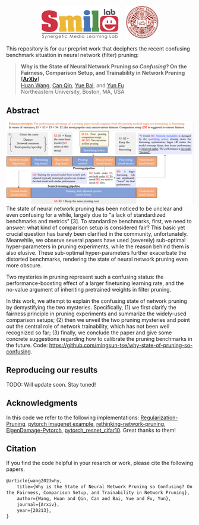 # 

<div align="center">
    <a><img src="figs/smile.png"  height="90px" ></a>
    &nbsp &nbsp
    <a><img src="figs/neu.png"  height="90px" ></a>
</div>

This repository is for our preprint work that deciphers the recent confusing benchmark situation in neural network (filter) pruning:
> **Why is the State of Neural Network Pruning *so Confusing*? On the Fairness, Comparison Setup, and Trainability in Network Pruning [[ArXiv](https://arxiv.org/abs/2207.12534)]**\
> [Huan Wang](http://huanwang.tech/), [Can Qin](http://canqin.tech/), [Yue Bai](https://yueb17.github.io/), and [Yun Fu](http://www1.ece.neu.edu/~yunfu/) \
> Northeastern University, Boston, MA, USA


## Abstract
<div align="center">
  <img src="figs/plot_Fairness_overview_for_Arxiv_v2.png" width="750px">
</div>
The state of neural network pruning has been noticed to be unclear and even confusing for a while, largely due to "a lack of standardized benchmarks and metrics" [3]. To standardize benchmarks, first, we need to answer: what kind of comparison setup is considered fair? This basic yet crucial question has barely been clarified in the community, unfortunately. Meanwhile, we observe several papers have used (severely) sub-optimal hyper-parameters in pruning experiments, while the reason behind them is also elusive. These sub-optimal hyper-parameters further exacerbate the distorted benchmarks, rendering the state of neural network pruning even more obscure.

Two mysteries in pruning represent such a confusing status: the performance-boosting effect of a larger finetuning learning rate, and the no-value argument of inheriting pretrained weights in filter pruning.

In this work, we attempt to explain the confusing state of network pruning by demystifying the two mysteries. Specifically, (1) we first clarify the fairness principle in pruning experiments and summarize the widely-used comparison setups; (2) then we unveil the two pruning mysteries and point out the central role of network trainability, which has not been well recognized so far; (3) finally, we conclude the paper and give some concrete suggestions regarding how to calibrate the pruning benchmarks in the future. Code: https://github.com/mingsun-tse/why-state-of-pruning-so-confusing.


## Reproducing our results 

TODO: Will update soon. Stay tuned!


## Acknowledgments
In this code we refer to the following implementations: [Regularization-Pruning](https://github.com/MingSun-Tse/Regularization-Pruning), [pytorch imagenet example](https://github.com/pytorch/examples/tree/master/imagenet), [rethinking-network-pruning](https://github.com/Eric-mingjie/rethinking-network-pruning), [EigenDamage-Pytorch](https://github.com/alecwangcq/EigenDamage-Pytorch), [pytorch_resnet_cifar10](https://github.com/akamaster/pytorch_resnet_cifar10). Great thanks to them!

## Citation
If you find the code helpful in your resarch or work, please cite the following papers.
```
@article{wang2023why,
    title={Why is the State of Neural Network Pruning so Confusing? On the Fairness, Comparison Setup, and Trainability in Network Pruning},
    author={Wang, Huan and Qin, Can and Bai, Yue and Fu, Yun},
    journal={Arxiv},
    year={20213},
}
```
